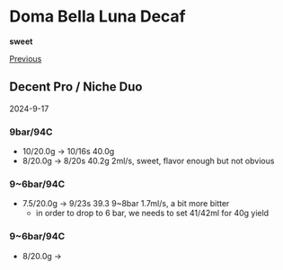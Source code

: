 # Doma Bella Luna Decaf

**sweet**

[Previous](../../Breville-Niche/2024-8/Doma-Bella-Luna-Decaf.md)

## Decent Pro / Niche Duo

2024-9-17

### 9bar/94C

- 10/20.0g -> 10/16s 40.0g
- 8/20.0g -> 8/20s 40.2g 2ml/s, sweet, flavor enough but not obvious

### 9~6bar/94C

- 7.5/20.0g -> 9/23s 39.3 9~8bar 1.7ml/s, a bit more bitter
  - in order to drop to 6 bar, we needs to set 41/42ml for 40g yield

### 9~6bar/94C

- 8/20.0g ->

